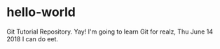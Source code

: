 # hello-world
Git Tutorial Repository. Yay!
I'm going to learn Git for realz, Thu June 14 2018
I can do eet.
>>>
